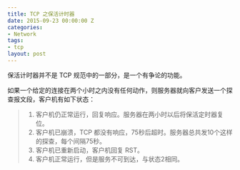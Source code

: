 ```yaml
---
title: TCP 之保活计时器
date: 2015-09-23 00:00:00 Z
categories:
- Network
tags:
- tcp
layout: post
---
```


保活计时器并不是 TCP 规范中的一部分，是一个有争论的功能。

<!--more-->

如果一个给定的连接在两个小时之内没有任何动作，则服务器就向客户发送一个探查报文段，客户机有如下状态：

 > 1. 客户机仍正常运行，回复响应。服务器在两小时以后将保活定时器复位。
 > 2. 客户机已崩溃，TCP 都没有响应，75秒后超时。服务器总共发10个这样的探查，每个间隔75秒。
 > 3. 客户机已重新启动，客户机回复 RST。
 > 4. 客户机正常运行，但是服务不可到达，与状态2相同。
